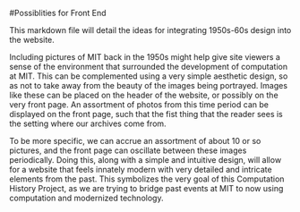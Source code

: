 #Possiblities for Front End

This markdown file will detail the ideas for integrating 1950s-60s
design into the website.

Including pictures of MIT back in the 1950s
might help give site viewers a sense of the environment
that surrounded the development of computation at MIT. This can
be complemented using a very simple aesthetic design, so as not
to take away from the beauty of the images being
portrayed. Images like these can be placed on the header of the website, or 
possibly on the very front page. An assortment of photos from this time 
period can be displayed on the front page, such that the fist thing that
the reader sees is the setting where our archives come from. 

To be more specific, we can accrue an assortment of about
10 or so pictures, and the front page can oscillate between these images
periodically. Doing this, along with a simple and 
intuitive design, will allow for a website that feels innately 
modern with very detailed and intricate elements from the past.
This symbolizes the very goal of this Computation History Project,
as we are trying to bridge past events at MIT to now
using computation and modernized technology.